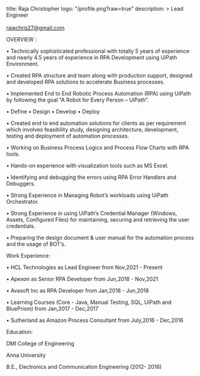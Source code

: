 title: Raja Christopher
logo: "/profile.png?raw=true"
description: >
Lead Engineer
<br><br>
<a href="mailto:rajachris27@gmail.com">rajachris27@gmail.com </a>
<br>


OVERVIEW :

•	Technically sophisticated professional with totally 5 years of experience and nearly 4.5 years of experience in RPA Development using UiPath Environment.

•	Created RPA structure and team along with production support, designed and developed RPA solutions to accelerate Business processes.

•	Implemented End to End Robotic Process Automation (RPA) using UiPath by following the goal “A Robot for Every Person – UiPath”.

•	Define • Design • Develop • Deploy 

•	Created end to end automation solutions for clients as per requirement which involves feasibility study, designing architecture, development, testing and deployment of             automation processes.

•	Working on Business Process Logics and Process Flow Charts with RPA tools.

•	Hands-on experience with visualization tools such as MS Excel.

•	Identifying and debugging the errors using RPA Error Handlers and Debuggers.

•	Strong Experience in Managing Robot’s workloads using UiPath Orchestrator.

•	Strong Experience in using UiPath’s Credential Manager (Windows, Assets, Configured Files) for maintaining, securing and retrieving the user credentials.

•	Preparing the design document & user manual for the automation process and the usage of BOT’s.

Work Experience:

• HCL Technologies as Lead Engineer from Nov,2021 - Present

• Apexon as Senior RPA Developer from Jun,2018 - Nov,2021

• Avasoft Inc as RPA Developer from Jan,2018 - Jun,2018

• Learning Courses (Core - Java, Manual Testing, SQL, UiPath and BluePrism) from Jan,2017 - Dec,2017

• Sutherland as Amazon Process Consultant from July,2016 - Dec,2016

Education:

DMI College of Engineering

Anna University

B.E., Electronics and Communication Engineering (2012- 2016)
